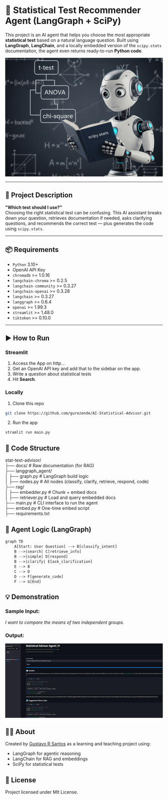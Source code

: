 # 🧠 Statistical Test Recommender Agent (LangGraph + SciPy)

This project is an AI agent that helps you choose the most appropriate **statistical test** based on a natural language question. Built using **LangGraph**, **LangChain**, and a locally embedded version of the `scipy.stats` documentation, the agent even returns ready-to-run **Python code**.

![](img/Gemini_Generated_Image_my6itkmy6itkmy6i.png)

---

## 🚀 Project Description

**"Which test should I use?"**  
Choosing the right statistical test can be confusing. This AI assistant breaks down your question, retrieves documentation if needed, asks clarifying questions, and recommends the correct test — plus generates the code using `scipy.stats`.

---

## 📦 Requirements

- `Python` 3.10+
- OpenAI API Key
- `chromadb` >= 1.0.16
- `langchain-chroma` >= 0.2.5
- `langchain-community` >= 0.3.27
- `langchain-openai` >= 0.3.28
- `langchain` >= 0.3.27
- `langgraph` >= 0.6.4
- `openai` >= 1.99.3
- `streamlit` >= 1.48.0
- `tiktoken` >= 0.10.0

--- 

## ▶️ How to Run

### Streamlit

1. Access the App on http...
2. Get an OpenAI API key and add that to the sidebar on the app.
3. Write a question about statistical tests
4. Hit **Search**.

### Locally

1. Clone this repo

```bash
git clone https://github.com/gurezende/AI-Statistical-Advisor.git
```

2. Run the app

```bash
stramlit run main.py
```


## 🧠 Code Structure

stat-test-advisor/<br>
├── docs/                      # Raw documentation (for RAG)<br>
├── langgraph_agent/<br>
│   ├── graph.py               # LangGraph build logic<br>
│   ├── nodes.py               # All nodes (classify, clarify, retrieve, respond, code)<br>
├── rag/<br>
│   ├── embedder.py            # Chunk + embed docs<br>
│   ├── retriever.py           # Load and query embedded docs<br>
├── main.py                    # CLI interface to run the agent<br>
├── embed.py                   # One-time embed script<br>
├── requirements.txt<br>

## 🤖 Agent Logic (LangGraph)

```mermaid
graph TD
    A[Start: User Question] --> B[classify_intent]
    B -->|search| C[retrieve_info]
    B -->|simple| D[respond]
    B -->|clarify| E[ask_clarification]
    E --> B
    C --> D
    D --> F[generate_code]
    F --> G[End]
```

## 💡 Demonstration

### Sample Input:

*I want to compare the means of two independent groups.*

### Output:

![](img/Stats_agent.png)

## 👨‍🔬 About

Created by [Gustavo R Santos](https://gustavorsantos.me) as a learning and teaching project using:

* LangGraph for agentic reasoning
* LangChain for RAG and embeddings
* SciPy for statistical tests

## 📄 License

Project licensed under MIt License.